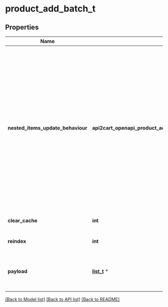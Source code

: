 # product_add_batch_t

## Properties
Name | Type | Description | Notes
------------ | ------------- | ------------- | -------------
**nested_items_update_behaviour** | **api2cart_openapi_product_add_batch_NESTEDITEMSUPDATEBEHAVIOUR_e** |  Determines how updates to nested items should be handled.&lt;hr&gt;&lt;div style&#x3D;\&quot;font-style:normal\&quot;&gt;  Values description:  &lt;div style&#x3D;\&quot;margin-left: 2%; padding-top: 2%\&quot;&gt;    &lt;div style&#x3D;\&quot;font-size:85%\&quot;&gt;      &lt;b&gt;  replace&lt;/b&gt;: This option indicates that the nested items should be completely replaced with the new data provided. &lt;/br&gt;      &lt;b&gt;  merge&lt;/b&gt;: With this option, updates to nested items are merged with the existing data. &lt;/br&gt;    &lt;/div&gt;  &lt;/div&gt;&lt;/div&gt; | [optional] [default to 'replace']
**clear_cache** | **int** |  | [optional] [default to false]
**reindex** | **int** |  | [optional] [default to false]
**payload** | [**list_t**](product_add_batch_payload_inner.md) \* | Contains an array of product objects. The list of properties may vary depending on the specific platform. | 

[[Back to Model list]](../README.md#documentation-for-models) [[Back to API list]](../README.md#documentation-for-api-endpoints) [[Back to README]](../README.md)


